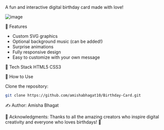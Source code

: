 A fun and interactive digital birthday card made with love!


![image](https://github.com/user-attachments/assets/bb5a78df-8624-4ee7-a3e6-a9d01f97f7dd)

🚀 Features
- Custom SVG graphics
-  Optional background music (can be added!)
-  Surprise animations
-  Fully responsive design
-  Easy to customize with your own message


🧠 Tech Stack
HTML5
CSS3

🔧 How to Use

Clone the repository:

```bash
git clone https://github.com/amishabhagat10/Birthday-Card.git
```

✍️ Author: 
Amisha Bhagat

🙏 Acknowledgments: 
Thanks to all the amazing creators who inspire digital creativity and everyone who loves birthdays! 🥳 
